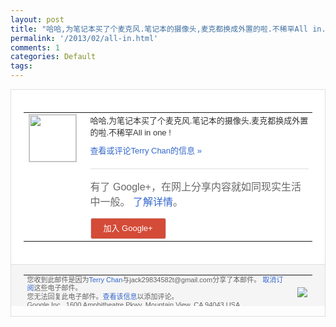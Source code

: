 ```yaml
---
layout: post
title: "哈哈,为笔记本买了个麦克风.笔记本的摄像头,麦克都换成外置的啦.不稀罕All in..."
permalink: '/2013/02/all-in.html'
comments: 1
categories: Default
tags: 
---
```

<!-- X-Notifications: 1:d78179a330000000 -->

<div style="border:solid 1px #dfdfdf;color:#686868;font:13px Arial"><div style="background-color:#fff;padding:20px;"><table cellpadding="0" cellspacing="0"><tr><td style="padding-right:15px;vertical-align:top"><a href="https://plus.google.com/_/notifications/emlink?emr=14900066512970582018&amp;emid=CKietpPzwbUCFSEItAodem4AAA&amp;path=%2F108643996575278738906&amp;dt=1361260665741&amp;uob=8"><img height="75" src="https://lh3.googleusercontent.com/-KKRGTyJ5Bl0/AAAAAAAAAAI/AAAAAAAAtnY/R4QEWIp3Ur0/s75-c-k-a/photo.jpg" style="border:solid 1px #cccccc;" width="75"/></a></td><td style="width:578px;color:#333;font:13px Arial;vertical-align:top"><div style="padding-bottom:10px">哈哈,为笔记本买了个麦克风.笔记本的摄像<wbr/>头,麦克都换成外置的啦.不稀罕All in one !</div><a href="https://plus.google.com/_/notifications/emlink?emr=14900066512970582018&amp;emid=CKietpPzwbUCFSEItAodem4AAA&amp;path=%2F108643996575278738906%2Fposts%2FRqxjwdTqx4H%3Fgpinv%3DAMIXal-OVoyakHheGtCcadeVC_wjm3gTRJtJDuvJ6gOn57HQqCuLOhq6S5KPkrd6L1P8u3S9Vyewi9c56JBJlSiYBCDoTd_yMPb3LkafjpLNUgA49acsRlM&amp;dt=1361260665741&amp;uob=8" style="color:#3366CC;text-decoration:none">查看或评论Terry Chan的信息 »</a><div style="margin-top:20px;border-top:solid 1px #dfdfdf"><div style="padding:15px 0;color:#686868;font:16px Arial">有了 Google+，在网上分享内容就如同现实生活中一般。 <a href="http://www.google.com/+/learnmore/" style="color:#3366CC;text-decoration:none">了解详情</a>。</div><a href="https://plus.google.com/_/notifications/emlink?emr=14900066512970582018&amp;emid=CKietpPzwbUCFSEItAodem4AAA&amp;path=%2F%3Fgpinv%3DAMIXal-OVoyakHheGtCcadeVC_wjm3gTRJtJDuvJ6gOn57HQqCuLOhq6S5KPkrd6L1P8u3S9Vyewi9c56JBJlSiYBCDoTd_yMPb3LkafjpLNUgA49acsRlM&amp;dt=1361260665741&amp;uob=8" style="padding:1px 20px;min-width:54px;display:inline-block; background-color:#d44b38;text-align:center; font:13px Arial; border-radius:3px;color:#fff;border:solid 1px #dfdfdf; white-space:nowrap;text-decoration:none;height:30px;line-height:30px">加入 Google+</a></div></td></tr></table></div><div style="border-top:solid 1px #dfdfdf;padding:0 20px; background-color:#f5f5f5"><table cellpadding="0" cellspacing="0" style="height:50px"><tbody><tr><td style="vertical-align:middle;width:100%; color:#636363;font:11px Arial; line-height:120%">您收到此邮件是因为<a href="https://plus.google.com/_/notifications/emlink?emr=14900066512970582018&amp;emid=CKietpPzwbUCFSEItAodem4AAA&amp;path=%2F108643996575278738906%3Fgpinv%3DAMIXal-OVoyakHheGtCcadeVC_wjm3gTRJtJDuvJ6gOn57HQqCuLOhq6S5KPkrd6L1P8u3S9Vyewi9c56JBJlSiYBCDoTd_yMPb3LkafjpLNUgA49acsRlM&amp;dt=1361260665741&amp;uob=8" style="color:#3366CC;text-decoration:none">Terry Chan</a>与jack29834582t@gmail.com分享了本邮件。 <a href="https://plus.google.com/_/notifications/emlink?emr=14900066512970582018&amp;emid=CKietpPzwbUCFSEItAodem4AAA&amp;path=%2F_%2Fnonplus%2Femailsettings%3Fgpinv%3DAMIXal-OVoyakHheGtCcadeVC_wjm3gTRJtJDuvJ6gOn57HQqCuLOhq6S5KPkrd6L1P8u3S9Vyewi9c56JBJlSiYBCDoTd_yMPb3LkafjpLNUgA49acsRlM%26est%3DADH5u8X498BEvW2DUusNv0L6r2ygWMhaAUmGX62HqoIXHNIqPWC-HsI72d0P0aCGjjnwoidJ9rUIoe3U5O7teIUIuED9QtlzfcmJ3fJX_9DStq72OwVDkFeKNVLc1JroD6APQZ5cPqHq-be719YZYd-MnxxZuTud7g&amp;dt=1361260665741&amp;uob=8" style="color:#3366CC;text-decoration:none">取消订阅</a>这些电子邮件。<br/>您无法回复此电子邮件。<a href="https://plus.google.com/_/notifications/emlink?emr=14900066512970582018&amp;emid=CKietpPzwbUCFSEItAodem4AAA&amp;path=%2F108643996575278738906%2Fposts%2FRqxjwdTqx4H%3Fgpinv%3DAMIXal-OVoyakHheGtCcadeVC_wjm3gTRJtJDuvJ6gOn57HQqCuLOhq6S5KPkrd6L1P8u3S9Vyewi9c56JBJlSiYBCDoTd_yMPb3LkafjpLNUgA49acsRlM&amp;dt=1361260665741&amp;uob=8" style="color:#3366CC;text-decoration:none">查看该信息</a>以添加评论。<br/>Google Inc., 1600 Amphitheatre Pkwy, Mountain View, CA 94043 USA<br/></td><td><img src="https://ssl.gstatic.com/s2/oz/images/notifications/logo/google-plus-6617a72bb36cc548861652780c9e6ff1.png"/></td></tr></tbody></table></div></div>